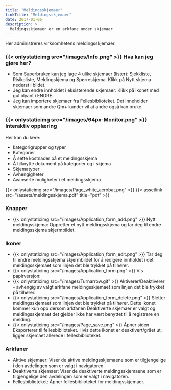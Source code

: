 ```yaml
---
title: "Meldingsskjemaer"
linkTitle: "Meldingsskjemaer"
date: 2017-01-06
description: >
  Meldingsskjemaer er en arkfane under skjemaer 
---
```

Her administreres virksomhetens meldingsskjemaer. 

### {{< onlystaticimg src="/images/Info.png" >}} Hva kan jeg gjøre her?

- Som Superbruker kan jeg lage 4 ulike skjemaer (lister): Sjekkliste, Risikoliste, Meldingskjema og Spørreskjema. Klikk på Nytt skjema nederst i bildet.
- Jeg kan endre innholdet i eksisterende skjemaer: Klikk på ikonet med gul blyant i ENDRE.
- Jeg kan importere skjemaer fra Fellesbiblioteket. Det inneholder skjemaer som andre Qm+ kunder vil at andre også kan bruke.

### {{< onlystaticimg src="/images/64px-Monitor.png" >}} Interaktiv opplæring

Her kan du lære:

- kategorigrupper og typer
- Kategorier
- Å sette kostnader på et meldingsskjema
- Å tilknytte dokument på kategorier og i skjema
- Skjematyper
- Avhengigheter
- Avanserte muligheter i et meldingsskjema

{{< onlystaticimg src="/images/Page_white_acrobat.png" >}} 
{{< assetlink src="/assets/meldingsskjema.pdf" title="pdf" >}}

### Knapper

- {{< onlystaticimg src="/images/Application_form_add.png" >}} Nytt meldingsskjema: Oppretter et nytt meldingsskjema og tar deg til endre meldingsskjema skjermbildet.

### Ikoner

- {{< onlystaticimg src="/images/Application_form_edit.png" >}} Tar deg til endre meldingsskjema skjermbildet for å redigere innholdet i det meldingsskjemaet som linjen det ble trykket på tilhører.
- {{< onlystaticimg src="/images/Application_form.png" >}} Vis papirversjon:
- {{< onlystaticimg src="/images/Turnarrow.gif" >}} Aktiverer/Deaktiverer - avhengig av valgt arkfane meldingsskjemaet som linjen det ble trykket på tilhører.
- {{< onlystaticimg src="/images/Application_form_delete.png" >}} Sletter meldingsskjemaet som linjen det ble trykket på tilhører. Dette ikonet kommer kun opp dersom arkfanen Deaktiverte skjemaer er valgt og meldingsskjemaet det gjelder ikke har vært benyttet til å registrere en melding.
- {{< onlystaticimg src="/images/Page_save.png" >}} Åpner siden Eksporterer til fellesbiblioteket. Hvis dette ikonet er deaktivert/grået ut, ligger skjemaet allerede i fellesbiblioteket.

### Arkfaner

- Aktive skjemaer: Viser de aktive meldingsskjemaene som er tilgjengelige i den avdelingen som er valgt i navigatoren.
- Deaktiverte skjemaer: Viser de deaktiverte meldingsskjemaene som er tilgjengelige den avdelingen som er valgt i navigatoren.
- Fellesbiblioteket: Åpner fellesbiblioteket for meldingsskjemaer.
